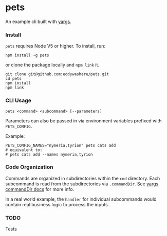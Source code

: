 # pets

An example cli built with [yargs](https://github.com/yargs/yargs).

### Install

`pets` requires Node V5 or higher. To install, run:

```
npm install -g pets
```

or clone the package locally and `npm link` it.

```
git clone git@github.com:eddywashere/pets.git
cd pets
npm install
npm link
```

### CLI Usage

```
pets <command> <subcommand> [--parameters]
```

Parameters can also be passed in via environment variables prefixed with `PETS_CONFIG`.

Example:

```
PETS_CONFIG_NAMES="nymeria,tyrion" pets cats add
# equivalent to:
# pets cats add --names nymeria,tyrion
```

### Code Organization

Commands are organized in subdirectories within the `cmd` directory. Each subcommand is read from the subdirectories via `.commandDir`. See [yargs commandDir docs](http://yargs.js.org/docs/#methods-commanddirdirectory-opts) for more info.

In a real world example, the `handler` for individual subcommands would contain real business logic to process the inputs.


### TODO

Tests
